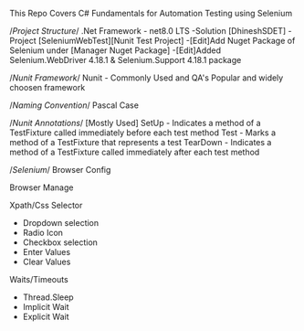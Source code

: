 This Repo Covers C# Fundamentals for Automation Testing using Selenium

/*Project Structure*/
.Net Framework - net8.0 LTS
-Solution [DhineshSDET]
  -Project [SeleniumWebTest][Nunit Test Project]
      -[Edit]Add Nuget Package of Selenium under [Manager Nuget Package]
        -[Edit]Added Selenium.WebDriver 4.18.1 & Selenium.Support 4.18.1 package

/*Nunit Framework*/
Nunit - Commonly Used and QA's Popular and widely choosen framework

/*Naming Convention*/
Pascal Case 

/*Nunit Annotations*/
[Mostly Used]
SetUp - Indicates a method of a TestFixture called immediately before each test method
Test - Marks a method of a TestFixture that represents a test
TearDown - Indicates a method of a TestFixture called immediately after each test method

/*Selenium*/
Browser Config

Browser Manage

Xpath/Css Selector

-  Dropdown selection
-  Radio Icon
-  Checkbox selection
-  Enter Values
-  Clear Values

Waits/Timeouts
  - Thread.Sleep
  - Implicit Wait
  - Explicit Wait

